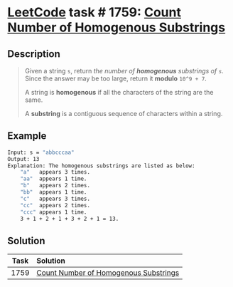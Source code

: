 # [LeetCode][leetcode] task # 1759: [Count Number of Homogenous Substrings][task]

Description
-----------

> Given a string `s`, return _the number of **homogenous** substrings of `s`_.
> Since the answer may be too large, return it **modulo** `10^9 + 7`.
> 
> A string is **homogenous** if all the characters of the string are the same.
> 
> A **substring** is a contiguous sequence of characters within a string.

Example
-------

```sh
Input: s = "abbcccaa"
Output: 13
Explanation: The homogenous substrings are listed as below:
    "a"   appears 3 times.
    "aa"  appears 1 time.
    "b"   appears 2 times.
    "bb"  appears 1 time.
    "c"   appears 3 times.
    "cc"  appears 2 times.
    "ccc" appears 1 time.
    3 + 1 + 2 + 1 + 3 + 2 + 1 = 13.
```

Solution
--------

| Task | Solution                                          |
|:----:|:--------------------------------------------------|
| 1759 | [Count Number of Homogenous Substrings][solution] |


[leetcode]: <http://leetcode.com/>
[task]: <https://leetcode.com/problems/count-number-of-homogenous-substrings/>
[solution]: <https://github.com/wellaxis/praxis-leetcode/blob/main/src/main/java/com/witalis/praxis/leetcode/task/h18/p1759/option/Practice.java>

